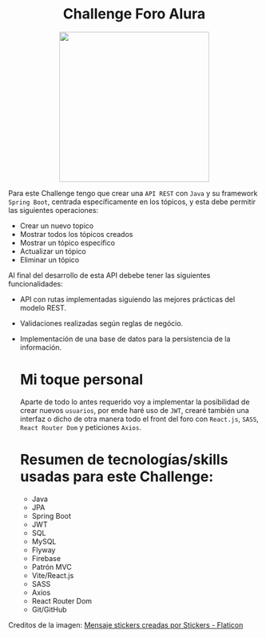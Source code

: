 <div align="center">
  <h1>
    Challenge Foro Alura
  </h1>
  
  <img src="https://cdn-icons-png.flaticon.com/512/6064/6064954.png" width="300px" height="300px"/>
</div>

Para este Challenge tengo que crear una `API REST` con `Java` y su framework `Spring Boot`, centrada específicamente en los tópicos, y esta debe permitir
las siguientes operaciones:

- Crear un nuevo topico
- Mostrar todos los tópicos creados
- Mostrar un tópico específico
- Actualizar un tópico
- Eliminar un tópico

Al final del desarrollo de esta API debebe tener las siguientes funcionalidades:

- API con rutas implementadas siguiendo las mejores prácticas del modelo REST.
- Validaciones realizadas según reglas de negócio.
- Implementación de una base de datos para la persistencia de la información.

  # Mi toque personal

  Aparte de todo lo antes requerido voy a implementar la posibilidad de crear nuevos `usuarios`, por ende haré uso de `JWT`, crearé también una interfaz o dicho de otra manera
  todo el front del foro con `React.js`, `SASS`, `React Router Dom` y peticiones `Axios`.

  # Resumen de tecnologías/skills usadas para este Challenge:

  - Java
  - JPA
  - Spring Boot
  - JWT
  - SQL
  - MySQL
  - Flyway
  - Firebase
  - Patrón MVC
  - Vite/React.js
  - SASS
  - Axios
  - React Router Dom
  - Git/GitHub

Creditos de la imagen: <a href="https://www.flaticon.es/stickers-gratis/mensaje" title="mensaje stickers">Mensaje stickers creadas por Stickers - Flaticon</a>
